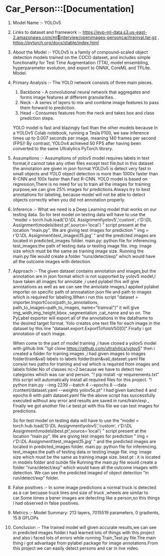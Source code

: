 # Car_Person:::[Documentation]

1) Model Name :- YOLOv5 
   
2) Links to dataset and framework :- 
   https://evp-ml-data.s3.us-east-2.amazonaws.com/mlinterview/openimages-personcar/trainval.tar.gz ,
   https://pytorch.org/docs/stable/index.html
   
3) About the Model :-
   YOLOv5 is a family of compound-scaled object detection models trained on the COCO dataset, 
   and includes simple functionality for Test Time Augmentation (TTA), model ensembling, 
   hyperparameter evolution, and export to ONNX, CoreML and TFLite. Model.
   
4) Primary Analysis :- 
   The YOLO network consists of three main pieces.
    1) Backbone - A convolutional neural network that aggregates and forms image features at different granularities.
    2) Neck - A series of layers to mix and combine image features to pass them forward to prediction.
    3) Head - Consumes features from the neck and takes box and class prediction steps.
  
    YOLO model is fast and blazingly fast than the other models because In a YOLOv5 Colab notebook, running a Tesla P100, we saw inference times up to 0.007 seconds per image,         meaning 140 frames per second (FPS)! By contrast, YOLOv4 achieved 50 FPS after having been converted to the same Ultralytics PyTorch library.
    
5) Assumptions :-
   Assumptions of yolov5 model requires labels in text format,it cannot take any other files except text file,but in this dataset the annotation are given in 
   json  format.YOLOv5 is detect very fast in small objects and YOLO object detection is more than 1000x faster than R-CNN and 100x faster than Fast R-CNN. YOLO model is based      on  regression,There is no need for us to train all the images for training purpose,we can give 25% images for predictions.Always try to best annotations for labeling,
   because model will not be able to detect objects correctly when you did not annotation properly.  

6) Inference :- 
   What we need is a Deep Learning model that works on our testing data. So for test model on testing data  will have to use the “model = torch.hub.load('D:\DL
   Assignment\yolov5','custom', r'D:\DL Assignment\models\best.pt',source='local') ” script present at the location “main.py”. We are giving test images for prediction
   " img = r'D:\DL Assignment\test_images\15.jpg' " and the predicted images are located in predicted_images folder.
   main.py: python file for inferencing.
   test_images:the path of testing data or testing image file.
   img: image size which must be the same as training image size.
   Running the main.py file would create a folder “runs/detect/exp” which would have all the outcome images with detection.
   
 7) Approach :- 
    The given dataset contains annotation and images,but the annotation are in json format which is not supported by yolov5 model,I have taken all images for
    annotate ,i used pylabel this will give annotations as well as we can see the annotate images,I applied pylabel importer on specific path of annoatation json file and
    path to images which is required for labeling.When i run this script "dataset = importer.ImportCoco(path_to_annotations, path_to_images=path_to_images, name="trainval")"
    it will give img_widh,img_height,bbox ,segmentation ,cat_name and so on. The PyLabel exporter will export all of the annotations in the dataframe to the desired target
    format. Yolo creates one text file for each image in the dataset by this line "dataset.export.ExportToYoloV5()[0]".Finally i got annotation of each image.
    
    When come to the part of model training ,i have cloned a yolov5 model with github link "!git clone https://github.com/ultralytics/yolov5" then i created a folder for
    training images ,i had given images to images folder(train&val) labels to labels folder(train&val),dataset.yaml file consist two paths for training and val which is required     from images and labels folder.No of classes nc=2 because we have to detect two categories which was car and person. "! pip install -qr requirements.txt" this script will
    automatically install all required files for this project. 
    "! python train.py --img 2239 --batch 4 --epochs 8 --data /content/dataset.yaml --weights yolov5s.pt" I had given batched 4 and epochs 8 with path dataset.yaml file
    the above script has successfully executed without any error and results are saved in runs/train/exp , Finally we got another file i.e best.pt with this file we can test
    images for predictions.
    
    So for test model on testing data  will have to use the “model = torch.hub.load('D:\DL Assignment\yolov5','custom', r'D:\DL Assignment\models\best.pt',source='local') ” 
    script present at the location “main.py”. We are giving test images for prediction 
    " img = r'D:\DL Assignment\test_images\15.jpg' " and the predicted images are located in predicted_images folder.
    main.py: python file for inferencing.
    test_images:the path of testing data or testing image file.
    img: image size which must be the same as training image size.
    best.pt : it is located in models folder and outide file 
    Running the main.py file would create a folder “runs/detect/exp” which would have all the outcome images with detection.
    We can see the predicted imaged of object detection "in run/detect/exp" folder.
    
8) False positives :- 
   In some image predictions a normal truck is detected as a car becuase truck tires and size of truck ,wheels are similar to car.Some times a baner images
   are detecting like a person,so this things i had observed in false positives.
  
9) Metrics :- 
    Model Summary: 213 layers, 7015519 parameters, 0 gradients, 15.8 GFLOPs

10) Conclusion :-
     The trained model will given accurate results,we can see in predicted images folder.I had learned lots of things with this project and also i faced lots of
     errors while running Train_Test.py file.The main thing i got advantage from pylabel package for image annotations.From this project we can easily detect persons and car in
     live video.
    
